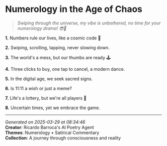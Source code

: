 # Numerology in the Age of Chaos

> *Swiping through the universe, my vibe is unbothered, no time for your numerology drama! 😎🔢*

**1.** Numbers rule our lives, like a cosmic code 🔢


**2.** Swiping, scrolling, tapping, never slowing down.


**3.** The world's a mess, but our thumbs are ready 🕹️


**4.** Three clicks to buy, one tap to cancel, a modern dance.


**5.** In the digital age, we seek sacred signs.


**6.** Is 11:11 a wish or just a meme?


**7.** Life's a lottery, but we're all players 🎲


**8.** Uncertain times, yet we embrace the game.



---

*Generated on 2025-03-29 at 08:34:46*  
**Creator**: Ricardo Barroca's AI Poetry Agent  
**Themes**: Numerology • Satirical Commentary  
**Collection**: A journey through consciousness and reality